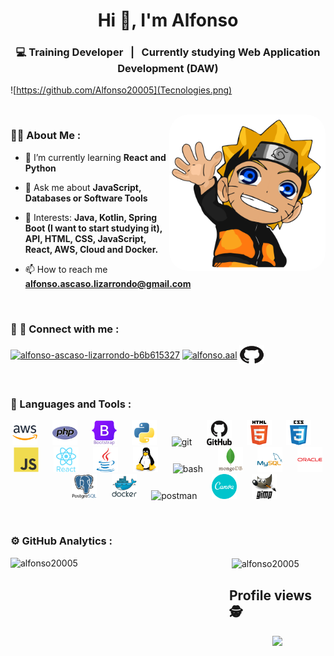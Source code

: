 <h1 align="center">Hi 👋, I'm Alfonso</h1>
<h3 align="center">💻 Training Developer &nbsp; | &nbsp;  Currently studying Web Application Development (DAW)</h3>

![https://github.com/Alfonso20005](Tecnologies.png)

<br>

<img align="right" width="250" height="250" style="border-radius:30px;" src="naruto.gif?raw=true" />

### 👨‍💻 About Me :
<div style="display: inline_block">
  
- 🌱 I’m currently learning **React and Python**

- 💬 Ask me about **JavaScript, Databases or Software Tools**

- 🎯 Interests: **Java, Kotlin, Spring Boot (I want to start studying it), API, HTML, CSS, JavaScript, React, AWS, Cloud and Docker.**

- 📫 How to reach me **alfonso.ascaso.lizarrondo@gmail.com**
</div>

<br>

### 🔗 :iphone: Connect with me :
<p align="left">
<a href="https://linkedin.com/in/alfonso-ascaso-lizarrondo-b6b615327" target="blank"><img align="center" src="https://raw.githubusercontent.com/rahuldkjain/github-profile-readme-generator/master/src/images/icons/Social/linked-in-alt.svg" alt="alfonso-ascaso-lizarrondo-b6b615327" height="30" width="40" /></a>
<a href="https://instagram.com/alfonso.aal" target="blank"><img align="center" src="https://raw.githubusercontent.com/rahuldkjain/github-profile-readme-generator/master/src/images/icons/Social/instagram.svg" alt="alfonso.aal" height="30" width="40" /></a>
<a href="https://github.com/Alfonso20005" target="blank"><img align="center" src="https://github.com/devicons/devicon/blob/master/icons/github/github-original.svg" alt="GitHub logo" width="40" height="30"/></a>

</p>

<br>

### 🔨 Languages and Tools :

<p align="center"> 
  <img src="https://raw.githubusercontent.com/devicons/devicon/master/icons/amazonwebservices/amazonwebservices-original-wordmark.svg" alt="aws" width="40" height="40"/> 
  &nbsp;&nbsp;&nbsp;&nbsp;
  <img src="https://raw.githubusercontent.com/devicons/devicon/master/icons/php/php-original.svg" alt="php" width="40" height="40"/> 
  &nbsp;&nbsp;&nbsp;&nbsp;
<img src="https://github.com/devicons/devicon/blob/master/icons/bootstrap/bootstrap-original-wordmark.svg" alt="Bootstrap" width="40" height="40">
  &nbsp;&nbsp;&nbsp;&nbsp;
  <img src="https://raw.githubusercontent.com/devicons/devicon/master/icons/python/python-original.svg" alt="python" width="40" height="40"/>
  &nbsp;&nbsp;&nbsp;&nbsp;
  <img src="https://www.vectorlogo.zone/logos/git-scm/git-scm-icon.svg" alt="git" width="40" height="40"/> 
  &nbsp;&nbsp;&nbsp;&nbsp;
   <img src="https://github.com/devicons/devicon/blob/master/icons/github/github-original-wordmark.svg" alt="github" width="40" height="40"/> 
  &nbsp;&nbsp;&nbsp;&nbsp;
  <img src="https://raw.githubusercontent.com/devicons/devicon/master/icons/html5/html5-original-wordmark.svg" alt="html5" width="40" height="40"/>
  &nbsp;&nbsp;&nbsp;&nbsp;
  <img src="https://raw.githubusercontent.com/devicons/devicon/master/icons/css3/css3-original-wordmark.svg" alt="css3" width="40" height="40"/> 
  &nbsp;&nbsp;&nbsp;&nbsp;
  <img src="https://raw.githubusercontent.com/devicons/devicon/master/icons/javascript/javascript-original.svg" alt="javascript" width="40" height="40"/> 
  &nbsp;&nbsp;&nbsp;&nbsp;
  <img src="https://raw.githubusercontent.com/devicons/devicon/master/icons/react/react-original-wordmark.svg" alt="react" width="40" height="40"/> 
  &nbsp;&nbsp;&nbsp;&nbsp;
  <img src="https://raw.githubusercontent.com/devicons/devicon/master/icons/java/java-original.svg" alt="java" width="40" height="40"/>
  &nbsp;&nbsp;&nbsp;&nbsp;
  <img src="https://raw.githubusercontent.com/devicons/devicon/master/icons/linux/linux-original.svg" alt="linux" width="40" height="40"/> 
  &nbsp;&nbsp;&nbsp;&nbsp;
  <img src="https://www.vectorlogo.zone/logos/gnu_bash/gnu_bash-icon.svg" alt="bash" width="40" height="40"/> 
  &nbsp;&nbsp;&nbsp;&nbsp;
  <img src="https://raw.githubusercontent.com/devicons/devicon/master/icons/mongodb/mongodb-original-wordmark.svg" alt="mongodb" width="40" height="40"/>
  &nbsp;&nbsp;&nbsp;&nbsp;
  <img src="https://raw.githubusercontent.com/devicons/devicon/master/icons/mysql/mysql-original-wordmark.svg" alt="mysql" width="40" height="40"/>
  &nbsp;&nbsp;&nbsp;&nbsp;
  <img src="https://raw.githubusercontent.com/devicons/devicon/master/icons/oracle/oracle-original.svg" alt="oracle" width="40" height="40"/>
  &nbsp;&nbsp;&nbsp;&nbsp;
  
  <img src="https://raw.githubusercontent.com/devicons/devicon/master/icons/postgresql/postgresql-original-wordmark.svg" alt="postgresql" width="40" height="40"/> 
  &nbsp;&nbsp;&nbsp;&nbsp;
   <img src="https://raw.githubusercontent.com/devicons/devicon/master/icons/docker/docker-original-wordmark.svg" alt="docker" width="40" height="40"/> 
  &nbsp;&nbsp;&nbsp;&nbsp;
  <img src="https://www.vectorlogo.zone/logos/getpostman/getpostman-icon.svg" alt="postman" width="40" height="40"/>
  &nbsp;&nbsp;&nbsp;&nbsp;
  <img src="https://github.com/devicons/devicon/blob/master/icons/canva/canva-original.svg" alt="Canva logo" width="40" height="40">
 &nbsp;&nbsp;&nbsp;&nbsp;

 
 <!--<img src="https://github.com/devicons/devicon/blob/master/icons/cloudflare/cloudflare-original-wordmark.svg" alt="Cloudflare logo" width="40" height="40">
&nbsp;&nbsp;&nbsp;&nbsp;
<img src="https://github.com/devicons/devicon/blob/master/icons/figma/figma-original.svg" alt="Figma logo" width="40" height="40">
&nbsp;&nbsp;&nbsp;&nbsp;
-->

<img src="https://github.com/devicons/devicon/blob/master/icons/gimp/gimp-original-wordmark.svg" alt="GIMP logo" width="40" height="40">

</p>

<br>

### ⚙️ GitHub Analytics :

<p><img align="left" src="https://github-readme-stats.vercel.app/api/top-langs?username=alfonso20005&show_icons=true&locale=en&layout=compact" alt="alfonso20005" width="350" height="200" /></p>

<p>&nbsp;<img align="center" src="https://github-readme-stats.vercel.app/api?username=alfonso20005&show_icons=true&locale=en" alt="alfonso20005" width="393" height="200" /></p>

 ## Profile views :detective: <br>
 <p align="center"> 
   <img alingn="center" src="https://profile-counter.glitch.me/Alfonso20005/count.svg" />
 </p>

<!--
**Alfonso20005/Alfonso20005** is a ✨ _special_ ✨ repository because its `README.md` (this file) appears on your GitHub profile.

Here are some ideas to get you started:

- 🔭 I’m currently working on ...
- 🌱 I’m currently learning ...
- 👯 I’m looking to collaborate on ...
- 🤔 I’m looking for help with ...
- 💬 Ask me about ...
- 📫 How to reach me: ...
- 😄 Pronouns: ...
- ⚡ Fun fact: ...
-->
